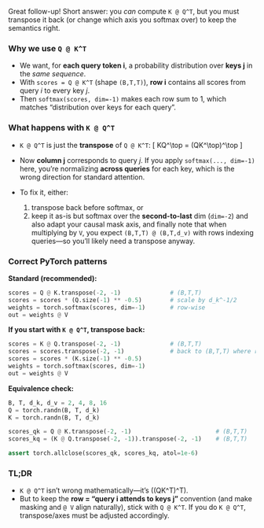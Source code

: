 Great follow-up! Short answer: you *can* compute `K @ Q^T`, but you must transpose it back (or change which axis you softmax over) to keep the semantics right.

### Why we use `Q @ K^T`

* We want, for **each query token i**, a probability distribution over **keys j** in the *same sequence*.
* With `scores = Q @ K^T` (shape `(B,T,T)`), **row i** contains all scores from query *i* to every key *j*.
* Then `softmax(scores, dim=-1)` makes each row sum to 1, which matches “distribution over keys for each query”.

### What happens with `K @ Q^T`

* `K @ Q^T` is just the **transpose** of `Q @ K^T`:
  [
  KQ^\top = (QK^\top)^\top
  ]
* Now **column j** corresponds to query *j*. If you apply `softmax(..., dim=-1)` here, you’re normalizing **across queries** for each key, which is the wrong direction for standard attention.
* To fix it, either:

  1. transpose back before softmax, or
  2. keep it as-is but softmax over the **second-to-last** dim (`dim=-2`) and also adapt your causal mask axis, and finally note that when multiplying by `V`, you expect `(B,T,T) @ (B,T,d_v)` with rows indexing queries—so you’ll likely need a transpose anyway.

### Correct PyTorch patterns

**Standard (recommended):**

```python
scores = Q @ K.transpose(-2, -1)              # (B,T,T)
scores = scores * (Q.size(-1) ** -0.5)        # scale by d_k^-1/2
weights = torch.softmax(scores, dim=-1)       # row-wise
out = weights @ V                             
```

**If you start with `K @ Q^T`, transpose back:**

```python
scores = K @ Q.transpose(-2, -1)              # (B,T,T)
scores = scores.transpose(-2, -1)             # back to (B,T,T) where rows = queries
scores = scores * (K.size(-1) ** -0.5)
weights = torch.softmax(scores, dim=-1)
out = weights @ V
```

**Equivalence check:**

```python
B, T, d_k, d_v = 2, 4, 8, 16
Q = torch.randn(B, T, d_k)
K = torch.randn(B, T, d_k)

scores_qk = Q @ K.transpose(-2, -1)                        # (B,T,T)
scores_kq = (K @ Q.transpose(-2, -1)).transpose(-2, -1)    # (B,T,T)

assert torch.allclose(scores_qk, scores_kq, atol=1e-6)
```

### TL;DR

* `K @ Q^T` isn’t wrong mathematically—it’s ((QK^T)^T).
* But to keep the **row = “query i attends to keys j”** convention (and make masking and `@ V` align naturally), stick with `Q @ K^T`. If you do `K @ Q^T`, transpose/axes must be adjusted accordingly.
